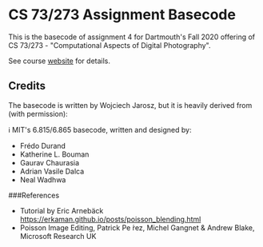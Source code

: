 # CS 73/273 Assignment Basecode

This is the basecode of assignment 4 for Dartmouth's Fall 2020 offering of CS 73/273 - "Computational Aspects of Digital Photography".
 
See course [website](https://canvas.dartmouth.edu/courses/43075) for details.

## Credits
The basecode is written by Wojciech Jarosz, but it is heavily derived from (with permission):

:information_source: MIT's 6.815/6.865 basecode, written and designed by:
* Frédo Durand
* Katherine L. Bouman
* Gaurav Chaurasia
* Adrian Vasile Dalca
* Neal Wadhwa

###References
* Tutorial by Eric Arnebäck https://erkaman.github.io/posts/poisson_blending.html
* Poisson Image Editing, Patrick Pe ́rez, Michel Gangnet & Andrew Blake, Microsoft Research UK
